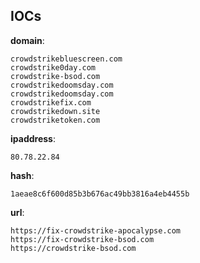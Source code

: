
## IOCs

__domain__:

```text
crowdstrikebluescreen.com
crowdstrike0day.com
crowdstrike-bsod.com
crowdstrikedoomsday.com
crowdstrikedoomsday.com
crowdstrikefix.com
crowdstrikedown.site
crowdstriketoken.com
```
__ipaddress__:

```text
80.78.22.84
```
__hash__:

```text
1aeae8c6f600d85b3b676ac49bb3816a4eb4455b
```
__url__:

```text
https://fix-crowdstrike-apocalypse.com
https://fix-crowdstrike-bsod.com
https://crowdstrike-bsod.com
```